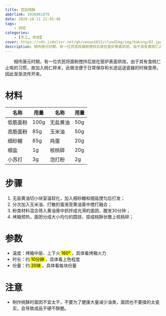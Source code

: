 ```yaml
---
title: 宫廷桃酥
abbrlink: 1936861870
date: 2020-10-11 21:45:48
tags:
    - 烘焙
categories:
    - [手工, 烘焙]
cover: https://cdn.jsdelivr.net/gh/vanuo1013/cloudImg/img/baking/02.jpg
description: 相传唐元时期，有一位农民将面粉搅拌后放在窑炉表面烘焙，由于其有食桃仁止咳的习惯，故加入桃仁碎末，此做法便于日常保存和长途运送瓷器的时候食用，因此渐渐流传开来。
---
```


　　相传唐元时期，有一位农民将面粉搅拌后放在窑炉表面烘焙，由于其有食桃仁止咳的习惯，故加入桃仁碎末，此做法便于日常保存和长途运送瓷器的时候食用，因此渐渐流传开来。

# 材料

| 名称     | 用量 | 名称     | 用量 |
| -------- | ---- | -------- | ---- |
| 低筋面粉 | 100g | 无盐黄油 | 50g  |
| 高筋面粉 | 85g  | 玉米油   | 50g  |
| 细砂糖   | 85g  | 鸡蛋     | 20g  |
| 细盐     | 1g   | 核桃碎   | 20g  |
| 小苏打   | 3g   | 泡打粉   | 2g   |



# 步骤

1. 无盐黄油切小块室温软化，加入细砂糖和细盐搅匀后打发；
2. 分次加入玉米油、打散的蛋液至黄油膏中搅打融合；
3. 粉类材料混合筛入黄油膏中抓拌成光滑的面团，醒发30分钟；
4. 烤箱预热，面团分成大小均匀的圆球，捏成桃酥状撒上核桃碎；



# 参数

+ 温度：烤箱中层、上下火<mark> 160° </mark>，具体看烤箱火力
+ 时长：约<mark> 10分钟 </mark>，具体看上色程度
+ 份量：约<mark> 20块 </mark>，具体看每块份量



# 注意

- 制作桃酥时面团不宜太干，不要为了健康大量减少油类，面团也不要揉的太瓷实，会导致成品干硬不酥脆。